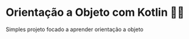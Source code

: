 # Orientação a Objeto com Kotlin :man_technologist:

Simples projeto focado a aprender orientação a objeto
